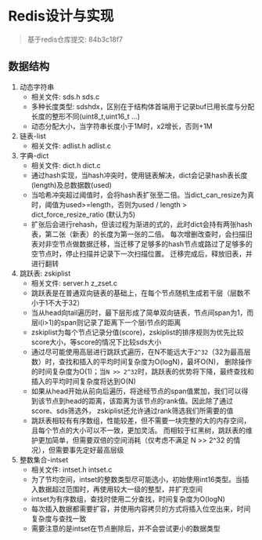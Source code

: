 # Redis设计与实现

> 基于redis仓库提交: 84b3c18f7

## 数据结构

1. 动态字符串
   - 相关文件: sds.h sds.c
   - 多种长度类型: sdshdx，区别在于结构体首端用于记录buf已用长度与分配长度的整形不同(uint8_t,uint16_t ...)
   - 动态分配大小，当字符串长度小于1M时，x2增长，否则+1M
2. 链表-list
   - 相关文件: adlist.h adlist.c
3. 字典-dict
   - 相关文件: dict.h dict.c
   - 通过hash实现，当hash冲突时，使用链表解决，dict会记录hash表长度(length)及总数据数(used)
   - 当哈希冲突超过阈值时，会将hash表扩张至二倍。当dict_can_resize为真时，阈值为used>=length，否则为used / length > dict_force_resize_ratio (默认为5)
   - 扩张后会进行rehash，但该过程为渐进的式的，此时dict会持有两张hash表，第二张（新表）的长度为第一张的二倍。
     每次增删改查时，会扫描旧表对非空节点做数据迁移，当迁移了足够多的hash节点或路过了足够多的空节点时，停止扫描并记录下一次扫描位置。
     迁移完成后，释放旧表，并进行翻转
4. 跳跃表: zskiplist
   - 相关文件: server.h z_zset.c
   - 跳跃表是在普通双向链表的基础上，在每个节点随机生成若干层（层数不小于1不大于32）
   - 当从head向tail遍历时，最下层形成了简单双向链表，节点间span为1，而层i(i>1)的span则记录了距离下一个层i节点的距离
   - zskiplist为每个节点记录分值(score)，zskiplist的排序规则为优先比较score大小，等score的情况下比较sds大小
   - 通过尽可能使用高层进行跳跃式遍历，在N不能远大于`2^32`（32为最高层数）时，查找和插入的平均时间复杂度为O(logN)，最坏O(N)，
     删除操作的时间复杂度为O(1)；当`N >> 2^32`时，跳跃表的优势将下降，最终查找和插入的平均时间复杂度将达到O(N)
   - 如果从head开始从前向后遍历，将途经节点的span值累加，我们可以得到该节点到head的距离，该距离为该节点的rank值。因此除了通过score、sds筛选外，
     zskiplist还允许通过rank筛选我们所需要的值
   - 跳跃表相较有有序数组，性能较差，但不需要一块完整的大的内存空间，且每个节点的大小可以不一致，更加灵活。
     而相较于红黑树，跳跃表的维护更加简单，但需要双倍的空间消耗（仅考虑不满足 N >> 2^32 的情况），但需要事先定好最高层级
5. 整数集合-intset
   - 相关文件: intset.h intset.c
   - 为了节均空间，intset的整数类型尽可能选小，初始使用int16类型。当插入数据超过范围时，再使用较大一级的整型，并扩充空间
   - intset为有序数组，查找时使用二分查找，时间复杂度为O(logN)
   - 每次插入数据都需要扩容，并使用内容拷贝的方式将插入位空出来，时间复杂度与查找一致
   - 需要注意的是intset在节点删除后，并不会尝试更小的数据类型